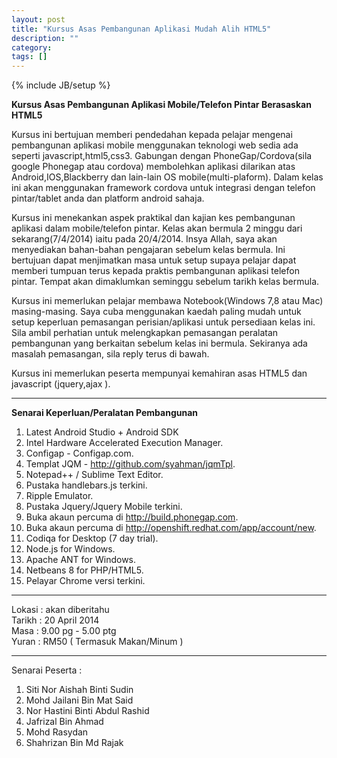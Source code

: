 ```yaml
---
layout: post
title: "Kursus Asas Pembangunan Aplikasi Mudah Alih HTML5"
description: ""
category: 
tags: []
---
```

{% include JB/setup %}

**Kursus Asas Pembangunan Aplikasi Mobile/Telefon Pintar Berasaskan HTML5**

Kursus ini bertujuan memberi pendedahan kepada pelajar mengenai pembangunan aplikasi mobile menggunakan teknologi web sedia ada seperti javascript,html5,css3. Gabungan dengan PhoneGap/Cordova(sila google Phonegap atau cordova) membolehkan aplikasi dilarikan atas Android,IOS,Blackberry dan lain-lain OS mobile(multi-plaform). Dalam kelas ini akan menggunakan framework cordova untuk integrasi dengan telefon pintar/tablet anda dan platform android sahaja.

Kursus ini menekankan aspek praktikal dan kajian kes pembangunan aplikasi dalam mobile/telefon pintar. Kelas akan bermula 2 minggu dari sekarang(7/4/2014) iaitu pada 20/4/2014. Insya Allah, saya akan menyediakan bahan-bahan pengajaran sebelum kelas bermula. Ini bertujuan dapat menjimatkan masa untuk setup supaya pelajar dapat memberi tumpuan terus kepada praktis pembangunan aplikasi telefon pintar. Tempat akan dimaklumkan seminggu sebelum tarikh kelas bermula.

Kursus ini memerlukan pelajar membawa Notebook(Windows 7,8 atau Mac) masing-masing. Saya cuba menggunakan kaedah paling mudah untuk setup keperluan pemasangan perisian/aplikasi untuk persediaan kelas ini. Sila ambil perhatian untuk melengkapkan pemasangan peralatan pembangunan yang berkaitan sebelum kelas ini bermula. Sekiranya ada masalah pemasangan, sila reply terus di bawah. 

Kursus ini memerlukan peserta mempunyai kemahiran asas HTML5 dan javascript (jquery,ajax ). 

---

**Senarai Keperluan/Peralatan Pembangunan**

1. Latest Android Studio + Android SDK
2. Intel Hardware Accelerated Execution Manager. 
3. Configap - Configap.com.
4. Templat JQM - http://github.com/syahman/jqmTpl.
5. Notepad++ / Sublime Text Editor.
6. Pustaka handlebars.js terkini.
7. Ripple Emulator.
8. Pustaka Jquery/Jquery Mobile terkini.
9. Buka akaun percuma di http://build.phonegap.com.
10. Buka akaun percuma di http://openshift.redhat.com/app/account/new.
11. Codiqa for Desktop (7 day trial).
12. Node.js for Windows.
13. Apache ANT for Windows.
14. Netbeans 8 for PHP/HTML5.
15. Pelayar Chrome versi terkini.

---

Lokasi : akan diberitahu   
Tarikh : 20 April 2014   
Masa   : 9.00 pg - 5.00 ptg   
Yuran  : RM50 ( Termasuk Makan/Minum )  

---

Senarai Peserta : 

1. Siti Nor Aishah Binti Sudin  
2. Mohd Jailani Bin Mat Said  
3. Nor Hastini Binti Abdul Rashid  
4. Jafrizal Bin Ahmad  
5. Mohd Rasydan  
6. Shahrizan Bin Md Rajak  





